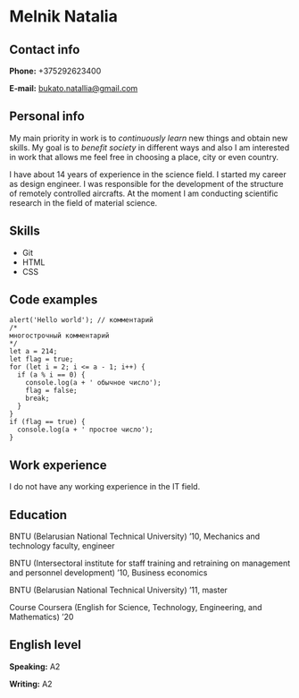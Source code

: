 # Melnik Natalia

## Contact info

**Phone:** +375292623400

**E-mail:** bukato.natallia@gmail.com

## Personal info

My main priority in work is to _continuously learn_ new things and obtain new skills. My goal is to _benefit society_ in different ways and also I am interested in work that allows me feel free in choosing a place, city or even country.

I have about 14 years of experience in the science field. I started my career as design engineer. I was responsible for the development of the structure of remotely controlled aircrafts. At the moment I am conducting scientific research in the field of material science.

## Skills

- Git
- HTML
- CSS

## Code examples

```'use strict';
alert('Hello world'); // комментарий
/*
многострочный комментарий
*/
let a = 214;
let flag = true;
for (let i = 2; i <= a - 1; i++) {
  if (a % i == 0) {
    console.log(a + ' обычное число');
    flag = false;
    break;
  }
}
if (flag == true) {
  console.log(a + ' простое число');
}
```

## Work experience

I do not have any working experience in the IT field.

## Education

BNTU (Belarusian National Technical University) ’10, Mechanics and technology faculty, engineer

BNTU (Intersectoral institute for staff training and retraining on management and personnel development) ’10, Business economics

BNTU (Belarusian National Technical University) ’11, master

Course Coursera (English for Science, Technology, Engineering, and Mathematics) ’20

## English level

**Speaking:** A2

**Writing:** A2
